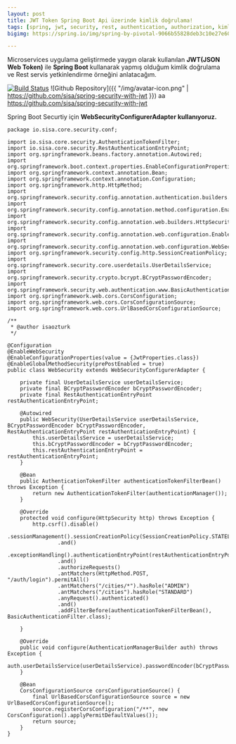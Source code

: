 ```yaml
---
layout: post
title: JWT Token Spring Boot Api üzerinde kimlik doğrulama!
tags: [spring, jwt, security, rest, authentication, authorization, kimlik dogrulama]
bigimg: https://spring.io/img/spring-by-pivotal-9066b55828deb3c10e27e609af322c40.png

---
```


Microservices uygulama geliştirmede yaygın olarak kullanılan **JWT(JSON Web Token)** ile **Spring Boot** kullanarak yapmış olduğum kimlik doğrulama ve Rest servis yetkinlendirme örneğini anlatacağım.

[![Build Status](https://travis-ci.org/sisa/spring-security-with-jwt.svg?branch=master)](https://travis-ci.org/sisa) 
![Github Repository]({{ "/img/avatar-icon.png" | https://github.com/sisa/spring-security-with-jwt }})
 aa
 <span class="fa-stack fa-lg" aria-hidden="true">
	<i class="fa fa-circle fa-stack-2x"></i>
	<i class="fa fa-github fa-stack-1x fa-inverse"></i>
</span>
<span class="sr-only"> https://github.com/sisa/spring-security-with-jwt</span>



Spring Boot Securtiy için **WebSecurityConfigurerAdapter kullanıyoruz.**

~~~
package io.sisa.core.security.conf;

import io.sisa.core.security.AuthenticationTokenFilter;
import io.sisa.core.security.RestAuthenticationEntryPoint;
import org.springframework.beans.factory.annotation.Autowired;
import org.springframework.boot.context.properties.EnableConfigurationProperties;
import org.springframework.context.annotation.Bean;
import org.springframework.context.annotation.Configuration;
import org.springframework.http.HttpMethod;
import org.springframework.security.config.annotation.authentication.builders.AuthenticationManagerBuilder;
import org.springframework.security.config.annotation.method.configuration.EnableGlobalMethodSecurity;
import org.springframework.security.config.annotation.web.builders.HttpSecurity;
import org.springframework.security.config.annotation.web.configuration.EnableWebSecurity;
import org.springframework.security.config.annotation.web.configuration.WebSecurityConfigurerAdapter;
import org.springframework.security.config.http.SessionCreationPolicy;
import org.springframework.security.core.userdetails.UserDetailsService;
import org.springframework.security.crypto.bcrypt.BCryptPasswordEncoder;
import org.springframework.security.web.authentication.www.BasicAuthenticationFilter;
import org.springframework.web.cors.CorsConfiguration;
import org.springframework.web.cors.CorsConfigurationSource;
import org.springframework.web.cors.UrlBasedCorsConfigurationSource;

/**
 * @author isaozturk
 */

@Configuration
@EnableWebSecurity
@EnableConfigurationProperties(value = {JwtProperties.class})
@EnableGlobalMethodSecurity(prePostEnabled = true)
public class WebSecurity extends WebSecurityConfigurerAdapter {

	private final UserDetailsService userDetailsService;
	private final BCryptPasswordEncoder bCryptPasswordEncoder;
	private final RestAuthenticationEntryPoint restAuthenticationEntryPoint;

	@Autowired
	public WebSecurity(UserDetailsService userDetailsService, BCryptPasswordEncoder bCryptPasswordEncoder, RestAuthenticationEntryPoint restAuthenticationEntryPoint) {
		this.userDetailsService = userDetailsService;
		this.bCryptPasswordEncoder = bCryptPasswordEncoder;
		this.restAuthenticationEntryPoint = restAuthenticationEntryPoint;
	}

	@Bean
	public AuthenticationTokenFilter authenticationTokenFilterBean() throws Exception {
		return new AuthenticationTokenFilter(authenticationManager());
	}

	@Override
	protected void configure(HttpSecurity http) throws Exception {
		http.csrf().disable()
				.sessionManagement().sessionCreationPolicy(SessionCreationPolicy.STATELESS)
				.and()
				.exceptionHandling().authenticationEntryPoint(restAuthenticationEntryPoint)
				.and()
				.authorizeRequests()
				.antMatchers(HttpMethod.POST, "/auth/login").permitAll()
				.antMatchers("/cities/*").hasRole("ADMIN")
				.antMatchers("/cities").hasRole("STANDARD")
				.anyRequest().authenticated()
				.and()
				.addFilterBefore(authenticationTokenFilterBean(), BasicAuthenticationFilter.class);

	}

	@Override
	public void configure(AuthenticationManagerBuilder auth) throws Exception {
		auth.userDetailsService(userDetailsService).passwordEncoder(bCryptPasswordEncoder);
	}

	@Bean
	CorsConfigurationSource corsConfigurationSource() {
		final UrlBasedCorsConfigurationSource source = new UrlBasedCorsConfigurationSource();
		source.registerCorsConfiguration("/**", new CorsConfiguration().applyPermitDefaultValues());
		return source;
	}
}
~~~


